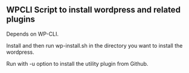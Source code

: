 ## WPCLI Script to install wordpress and related plugins

Depends on WP-CLI.

Install and then run wp-install.sh in the directory you want to install the wordpress. 

Run with -u option to install the utility plugin from Github. 

